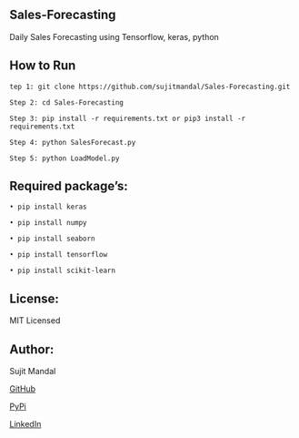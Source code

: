 ## Sales-Forecasting
Daily Sales Forecasting using Tensorflow, keras, python

## How to Run
```
tep 1: git clone https://github.com/sujitmandal/Sales-Forecasting.git

Step 2: cd Sales-Forecasting

Step 3: pip install -r requirements.txt or pip3 install -r requirements.txt

Step 4: python SalesForecast.py 

Step 5: python LoadModel.py 
```

## Required package’s:
```
• pip install keras

• pip install numpy

• pip install seaborn

• pip install tensorflow

• pip install scikit-learn

```

## License:
MIT Licensed

## Author:
Sujit Mandal

[GitHub](https://github.com/sujitmandal)

[PyPi](https://pypi.org/user/sujitmandal/)

[LinkedIn](https://www.linkedin.com/in/sujit-mandal-91215013a/)